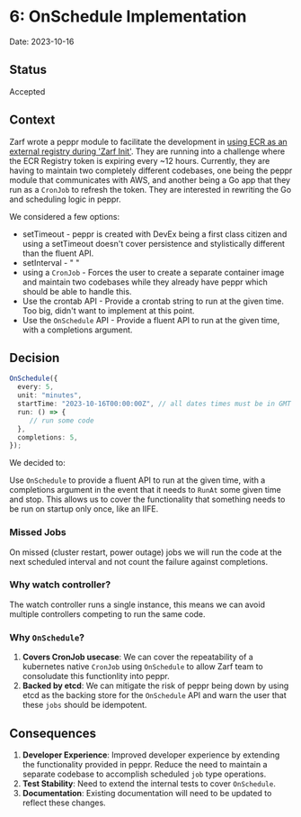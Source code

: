 # 6: OnSchedule Implementation

Date: 2023-10-16

## Status

Accepted

## Context

Zarf wrote a peppr module to facilitate the development in [using ECR as an external registry during 'Zarf Init'](https://github.com/defenseunicorns/zarf/issues/1594). They are running into a challenge where the ECR Registry token is expiring every ~12 hours. Currently, they are having to maintain two completely different codebases, one being the peppr module that communicates with AWS, and another being a Go app that they run as a `CronJob` to refresh the token. They are interested in rewriting the Go and scheduling logic in peppr.

We considered a few options:
- setTimeout - peppr is created with DevEx being a first class citizen and using a setTimeout doesn't cover persistence and stylistically different than the fluent API.
- setInterval - " " 
- using a `CronJob` - Forces the user to create a separate container image and maintain two codebases while they already have peppr which should be able to handle this.
- Use the crontab API - Provide a crontab string to run at the given time. Too big, didn't want to implement at this point.
- Use the `OnSchedule` API - Provide a fluent API to run at the given time, with a completions argument.

## Decision

```typescript
OnSchedule({
  every: 5,
  unit: "minutes",
  startTime: "2023-10-16T00:00:00Z", // all dates times must be in GMT
  run: () => {
     // run some code
  },
  completions: 5,
});
```

We decided to:

Use `OnSchedule` to provide a fluent API to run at the given time, with a completions argument in the event that it needs to `RunAt` some given time and stop. This allows us to cover the functionality that something needs to be run on startup only once, like an IIFE.

### Missed Jobs

On missed (cluster restart, power outage) jobs we will run the code at the next scheduled interval and not count the failure against completions.

### Why watch controller?

The watch controller runs a single instance, this means we can avoid multiple controllers competing to run the same code.

### Why `OnSchedule`?

1. **Covers CronJob usecase**: We can cover the repeatability of a kubernetes native `CronJob` using `OnSchedule` to allow Zarf team to consoludate this functionlity into peppr.
2. **Backed by etcd**: We can mitigate the risk of peppr being down by using etcd as the backing store for the `OnSchedule` API and warn the user that these `jobs` should be idempotent.


## Consequences

1. **Developer Experience**: Improved developer experience by extending the functionality provided in peppr. Reduce the need to maintain a separate codebase to accomplish scheduled `job` type operations.
2. **Test Stability**: Need to extend the internal tests to cover `OnSchedule`.
3. **Documentation**: Existing documentation will need to be updated to reflect these changes.
